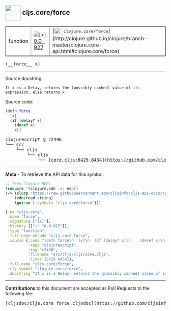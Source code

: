 ## <img width="48px" valign="middle" src="http://i.imgur.com/Hi20huC.png"> cljs.core/force

 <table border="1">
<tr>

<td>function</td>
<td><a href="https://github.com/cljsinfo/cljs-api-docs/tree/0.0-927"><img valign="middle" alt="[+] 0.0-927" src="https://img.shields.io/badge/+-0.0--927-lightgrey.svg"></a> </td>
<td>
[<img height="24px" valign="middle" src="http://i.imgur.com/1GjPKvB.png"> <samp>clojure.core/force</samp>](http://clojure.github.io/clojure/branch-master/clojure.core-api.html#clojure.core/force)
</td>
</tr>
</table>

 <samp>
(__force__ x)<br>
</samp>

---




Source docstring:

```
If x is a Delay, returns the (possibly cached) value of its expression, else returns x
```

Source code:

```clj
(defn force
  [x]
  (if (delay? x)
    (deref x)
    x))
```

 <pre>
clojurescript @ r2496
└── src
    └── cljs
        └── cljs
            └── <ins>[core.cljs:8429-8434](https://github.com/clojure/clojurescript/blob/r2496/src/cljs/cljs/core.cljs#L8429-L8434)</ins>
</pre>


---

__Meta__ - To retrieve the API data for this symbol:

```clj
;; from Clojure REPL
(require '[clojure.edn :as edn])
(-> (slurp "https://raw.githubusercontent.com/cljsinfo/cljs-api-docs/catalog/cljs-api.edn")
    (edn/read-string)
    (get-in [:symbols "cljs.core/force"]))
```

```clj
{:ns "cljs.core",
 :name "force",
 :signature ["[x]"],
 :history [["+" "0.0-927"]],
 :type "function",
 :full-name-encode "cljs.core_force",
 :source {:code "(defn force\n  [x]\n  (if (delay? x)\n    (deref x)\n    x))",
          :repo "clojurescript",
          :tag "r2496",
          :filename "src/cljs/cljs/core.cljs",
          :lines [8429 8434]},
 :full-name "cljs.core/force",
 :clj-symbol "clojure.core/force",
 :docstring "If x is a Delay, returns the (possibly cached) value of its expression, else returns x"}

```

---

__Contributions__ to this document are accepted as Pull Requests to the following file:

 <pre>
[cljsdoc/cljs.core_force.cljsdoc](https://github.com/cljsinfo/cljs-api-docs/blob/master/cljsdoc/cljs.core_force.cljsdoc)
</pre>

